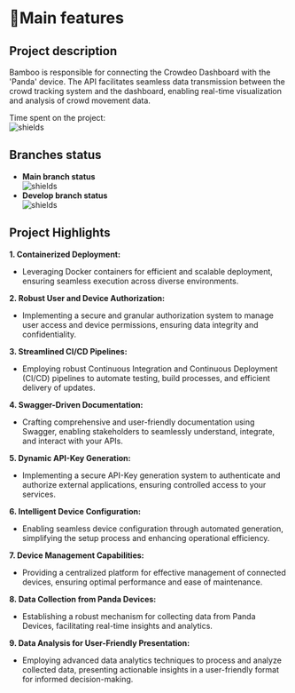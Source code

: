 # 🚀Main features

## Project description
Bamboo is responsible for connecting the Crowdeo Dashboard with the 'Panda' device. The API facilitates seamless data transmission between the crowd tracking system and the dashboard, enabling real-time visualization and analysis of crowd movement data.

Time spent on the project:   
![shields](https://wakatime.com/badge/user/018bc9f6-6b41-4f92-bfd1-4ae3d4c681b1/project/018bc9f9-a4f9-4332-b0bc-5f57cd0509f6.svg)

## Branches status
- **Main branch status**    
![shields](https://github.com/Olszewski-Jakub/Bamboo/actions/workflows/main.yml/badge.svg?branch=main)
- **Develop branch status**    
![shields](https://github.com/Olszewski-Jakub/Bamboo/actions/workflows/develop.yml/badge.svg?branch=develop)



## Project Highlights

**1. Containerized Deployment:**
   - Leveraging Docker containers for efficient and scalable deployment, ensuring seamless execution across diverse environments.

**2. Robust User and Device Authorization:**
   - Implementing a secure and granular authorization system to manage user access and device permissions, ensuring data integrity and confidentiality.

**3. Streamlined CI/CD Pipelines:**
   - Employing robust Continuous Integration and Continuous Deployment (CI/CD) pipelines to automate testing, build processes, and efficient delivery of updates.

**4. Swagger-Driven Documentation:**
   - Crafting comprehensive and user-friendly documentation using Swagger, enabling stakeholders to seamlessly understand, integrate, and interact with your APIs.

**5. Dynamic API-Key Generation:**
   - Implementing a secure API-Key generation system to authenticate and authorize external applications, ensuring controlled access to your services.

**6. Intelligent Device Configuration:**
   - Enabling seamless device configuration through automated generation, simplifying the setup process and enhancing operational efficiency.

**7. Device Management Capabilities:**
   - Providing a centralized platform for effective management of connected devices, ensuring optimal performance and ease of maintenance.

**8. Data Collection from Panda Devices:**
   - Establishing a robust mechanism for collecting data from Panda Devices, facilitating real-time insights and analytics.

**9. Data Analysis for User-Friendly Presentation:**
   - Employing advanced data analytics techniques to process and analyze collected data, presenting actionable insights in a user-friendly format for informed decision-making.
